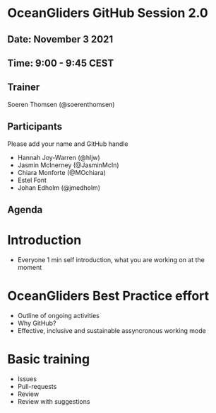 # OceanGliders GitHub Session 2.0

## Date: November 3 2021

## Time: 9:00 - 9:45 CEST

## Trainer
Soeren Thomsen (@soerenthomsen)

## Participants 
Please add your name and GitHub handle
- Hannah Joy-Warren (@hljw)
- Jasmin McInerney (@JasminMcIn)
- Chiara Monforte (@MOchiara)
- Estel Font 
- Johan Edholm (@jmedholm)

## Agenda 

# Introduction
- Everyone 1 min self introduction, what you are working on at the moment

# OceanGliders Best Practice effort
- Outline of ongoing activities
- Why GitHub?
- Effective, inclusive and sustainable assyncronous working mode

# Basic training
- Issues
- Pull-requests
- Review
- Review with suggestions 


